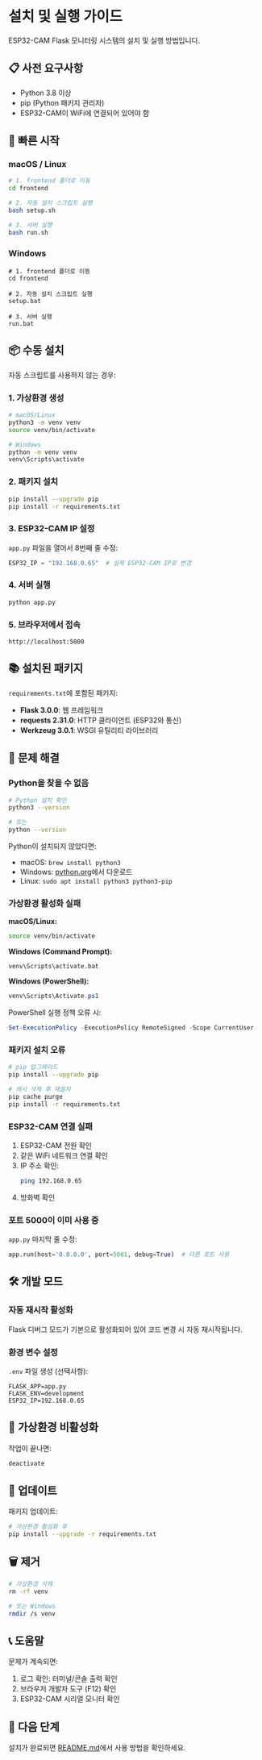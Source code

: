 # 설치 및 실행 가이드

ESP32-CAM Flask 모니터링 시스템의 설치 및 실행 방법입니다.

## 📋 사전 요구사항

- Python 3.8 이상
- pip (Python 패키지 관리자)
- ESP32-CAM이 WiFi에 연결되어 있어야 함

## 🚀 빠른 시작

### macOS / Linux

```bash
# 1. frontend 폴더로 이동
cd frontend

# 2. 자동 설치 스크립트 실행
bash setup.sh

# 3. 서버 실행
bash run.sh
```

### Windows

```batch
# 1. frontend 폴더로 이동
cd frontend

# 2. 자동 설치 스크립트 실행
setup.bat

# 3. 서버 실행
run.bat
```

## 📦 수동 설치

자동 스크립트를 사용하지 않는 경우:

### 1. 가상환경 생성

```bash
# macOS/Linux
python3 -m venv venv
source venv/bin/activate

# Windows
python -m venv venv
venv\Scripts\activate
```

### 2. 패키지 설치

```bash
pip install --upgrade pip
pip install -r requirements.txt
```

### 3. ESP32-CAM IP 설정

`app.py` 파일을 열어서 8번째 줄 수정:

```python
ESP32_IP = "192.168.0.65"  # 실제 ESP32-CAM IP로 변경
```

### 4. 서버 실행

```bash
python app.py
```

### 5. 브라우저에서 접속

```
http://localhost:5000
```

## 📚 설치된 패키지

`requirements.txt`에 포함된 패키지:

- **Flask 3.0.0**: 웹 프레임워크
- **requests 2.31.0**: HTTP 클라이언트 (ESP32와 통신)
- **Werkzeug 3.0.1**: WSGI 유틸리티 라이브러리

## 🔧 문제 해결

### Python을 찾을 수 없음

```bash
# Python 설치 확인
python3 --version

# 또는
python --version
```

Python이 설치되지 않았다면:
- macOS: `brew install python3`
- Windows: [python.org](https://www.python.org/downloads/)에서 다운로드
- Linux: `sudo apt install python3 python3-pip`

### 가상환경 활성화 실패

**macOS/Linux:**
```bash
source venv/bin/activate
```

**Windows (Command Prompt):**
```batch
venv\Scripts\activate.bat
```

**Windows (PowerShell):**
```powershell
venv\Scripts\Activate.ps1
```

PowerShell 실행 정책 오류 시:
```powershell
Set-ExecutionPolicy -ExecutionPolicy RemoteSigned -Scope CurrentUser
```

### 패키지 설치 오류

```bash
# pip 업그레이드
pip install --upgrade pip

# 캐시 삭제 후 재설치
pip cache purge
pip install -r requirements.txt
```

### ESP32-CAM 연결 실패

1. ESP32-CAM 전원 확인
2. 같은 WiFi 네트워크 연결 확인
3. IP 주소 확인:
   ```bash
   ping 192.168.0.65
   ```
4. 방화벽 확인

### 포트 5000이 이미 사용 중

`app.py` 마지막 줄 수정:

```python
app.run(host='0.0.0.0', port=5001, debug=True)  # 다른 포트 사용
```

## 🛠️ 개발 모드

### 자동 재시작 활성화

Flask 디버그 모드가 기본으로 활성화되어 있어 코드 변경 시 자동 재시작됩니다.

### 환경 변수 설정

`.env` 파일 생성 (선택사항):

```env
FLASK_APP=app.py
FLASK_ENV=development
ESP32_IP=192.168.0.65
```

## 📝 가상환경 비활성화

작업이 끝나면:

```bash
deactivate
```

## 🔄 업데이트

패키지 업데이트:

```bash
# 가상환경 활성화 후
pip install --upgrade -r requirements.txt
```

## 🗑️ 제거

```bash
# 가상환경 삭제
rm -rf venv

# 또는 Windows
rmdir /s venv
```

## 📞 도움말

문제가 계속되면:
1. 로그 확인: 터미널/콘솔 출력 확인
2. 브라우저 개발자 도구 (F12) 확인
3. ESP32-CAM 시리얼 모니터 확인

## 🎯 다음 단계

설치가 완료되면 [README.md](README.md)에서 사용 방법을 확인하세요.









